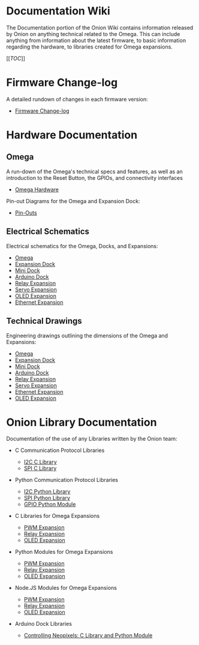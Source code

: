 # Documentation Wiki

The Documentation portion of the Onion Wiki contains information released by Onion on anything technical related to the Omega. This can include anything from information about the latest firmware, to basic information regarding the hardware, to libraries created for Omega expansions.

[[_TOC_]]



[//]: # (Firmware Change-log)

# Firmware Change-log

A detailed rundown of changes in each firmware version:
* [Firmware Change-log](./Firmware-Changelog)



[//]: # (Hardware Documentation)

# Hardware Documentation

## Omega

A run-down of the Omega's technical specs and features, as well as an introduction to the Reset Button, the GPIOs, and connectivity interfaces
* [Omega Hardware](./Hardware/Omega-Hardware)


Pin-out Diagrams for the Omega and Expansion Dock:
* [Pin-Outs](./Hardware/Pinout-Diagram)

## Electrical Schematics

Electrical schematics for the Omega, Docks, and Expansions:

* [Omega](https://github.com/OnionIoT/Onion-Hardware/blob/master/Schematics/Omega.pdf)
* [Expansion Dock](https://github.com/OnionIoT/Onion-Hardware/blob/master/Schematics/Omega-Expansion-Dock.pdf)
* [Mini Dock](https://github.com/OnionIoT/Onion-Hardware/blob/master/Schematics/Omega-Mini-Dock.pdf)
* [Arduino Dock](https://github.com/OnionIoT/Onion-Hardware/blob/master/Schematics/Omega-Arduino-Dock.pdf)
* [Relay Expansion](https://github.com/OnionIoT/Onion-Hardware/blob/master/Schematics/Omega-Relay-Expansion.pdf)
* [Servo Expansion](https://github.com/OnionIoT/Onion-Hardware/blob/master/Schematics/Omega-Servo-Expansion.pdf)
* [OLED Expansion](https://github.com/OnionIoT/Onion-Hardware/blob/master/Schematics/Omega-OLED-Expansion.pdf)
* [Ethernet Expansion](https://github.com/OnionIoT/Onion-Hardware/blob/master/Schematics/Omega-Ethernet-Expansion.pdf)

## Technical Drawings

Engineering drawings outlining the dimensions of the Omega and Expansions:
* [Omega](./Hardware/Technical-Drawings/OMEGA_DRAWING.pdf)
* [Expansion Dock](./Hardware/Technical-Drawings/EXPANSION_DOCK_DRAWING.pdf)
* [Mini Dock](./Hardware/Technical-Drawings/MINI_DOCK_DRAWING.pdf)
* [Arduino Dock](./Hardware/Technical-Drawings/ARDUINO_DOCK_DRAWING.PDF)
* [Relay Expansion](./Hardware/Technical-Drawings/RELAY_EXPANSION_DRAWING.PDF)
* [Servo Expansion](./Hardware/Technical-Drawings/SERVO_EXPANSION_DRAWING.PDF)
* [Ethernet Expansion](./Hardware/Technical-Drawings/ETHERNET_EXPANSION_DRAWING.PDF)
* [OLED Expansion](./Hardware/Technical-Drawings/OLED_EXPANSION_DRAWING.PDF)



[//]: # (Onion Library Documentation)

# Onion Library Documentation

Documentation of the use of any Libraries written by the Onion team:

* C Communication Protocol Libraries
  * [I2C C Library](./Libraries/I2C-C-Library)
  * [SPI C Library](./Libraries/SPI-C-Library)
* Python Communication Protocol Libraries
  * [I2C Python Library](./Libraries/I2C-Python-Module)
  * [SPI Python Library](./Libraries/SPI-Python-Module)
  * [GPIO Python Module](./Libraries/GPIO-Python-Module)
* C Libraries for Omega Expansions
  * [PWM Expansion](./Libraries/PWM-Expansion-C-Library)
  * [Relay Expansion](./Libraries/Relay-Expansion-C-Library)
  * [OLED Expansion](./Libraries/OLED-Expansion-C-Library)
* Python Modules for Omega Expansions
  * [PWM Expansion](./Libraries/PWM-Expansion-Python-Module)
  * [Relay Expansion](./Libraries/Relay-Expansion-Python-Module)
  * [OLED Expansion](./Libraries/OLED-Expansion-Python-Module)
* Node.JS Modules for Omega Expansions
  * [PWM Expansion](./Libraries/PWM-Expansion-Node-Module)
  * [Relay Expansion](./Libraries/Relay-Expansion-Node-Module)
  * [OLED Expansion](./Libraries/OLED-Expansion-Node-Module)

* Arduino Dock Libraries
  * [Controlling Neopixels: C Library and Python Module](./Libraries/Arduino-Dock-Neopixel-Library)
